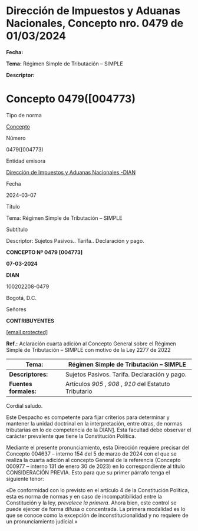 # Dirección de Impuestos y Aduanas Nacionales, Concepto nro. 0479 de 01/03/2024


**Fecha:**

**Tema:** Régimen Simple de Tributación – SIMPLE

**Descriptor:**

# Concepto 0479([004773)

Tipo de norma

[Concepto](/normatividad/tipo-de-norma/concepto)

Número

0479([004773)

Entidad emisora

[Dirección de Impuestos y Aduanas Nacionales -DIAN](/normatividad/entidad-emisora/direccion-de-impuestos-y-aduanas-nacionales-dian)

Fecha

2024-03-07

Título

Tema: Régimen Simple de Tributación – SIMPLE

Subtítulo

Descriptor: Sujetos Pasivos.. Tarifa.. Declaración y pago.

**CONCEPTO Nº 0479 [004773]**

**07-03-2024**

**DIAN**

100202208-0479

Bogotá, D.C.

Señores

**CONTRIBUYENTES**

[[email protected]](/cdn-cgi/l/email-protection)

**Ref.:** Aclaración cuarta adición al Concepto General sobre el Régimen Simple de Tributación – SIMPLE con motivo de la Ley 2277 de 2022

**Tema:** |  Régimen Simple de Tributación – SIMPLE  
---|---  
**Descriptores:** |  Sujetos Pasivos. Tarifa. Declaración y pago.  
**Fuentes formales:** |  Artículos  _905_ ,  _908_ ,  _910_ del Estatuto Tributario  
  
Cordial saludo.

Este Despacho es competente para fijar criterios para determinar y mantener la unidad doctrinal en la interpretación, entre otras, de normas tributarias en lo de competencia de la DIAN[1](https://www.ceta.org.co/html/vista_de_un_documento.asp?DocumentoID=51245#cite_note-1). Esta facultad debe observar el carácter prevalente que tiene la Constitución Política.

Mediante el presente pronunciamiento, esta Dirección requiere precisar del Concepto 004637 – interno 154 del 5 de marzo de 2024 con el que se realiza la cuarta adición al concepto General de la referencia (Concepto 000977 – interno 131 de enero 30 de 2023) en lo correspondiente al título CONSIDERACIÓN PREVIA. Esto para que su primer párrafo tenga el siguiente tenor:

«De conformidad con lo previsto en el artículo 4 de la Constitución Política, esta es norma de normas y en caso de incompatibilidad entre la Constitución y la ley,  _prevalece la primera_. Ahora bien, este control se puede ejercer de forma difusa o concentrada. La primera modalidad es lo que se conoce como la excepción de inconstitucionalidad y no requiere de un pronunciamiento judicial.»
